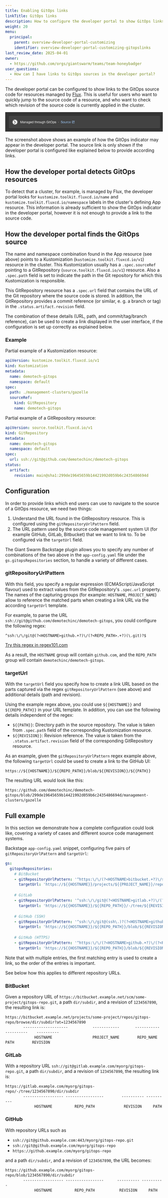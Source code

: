 ```yaml
---
title: Enabling GitOps links
linkTitle: GitOps links
description: How to configure the developer portal to show GitOps links for resources managed by Flux, so that users can jump directly to the source code.
weight: 20
menu:
  principal:
    parent: overview-developer-portal-customizing
    identifier: overview-developer-portal-customizing-gitopslinks
last_review_date: 2025-04-01
owner:
  - https://github.com/orgs/giantswarm/teams/team-honeybadger
user_questions:
  - How can I have links to GitOps sources in the developer portal?
---
```


The developer portal can be configured to show links to the GitOps source code for resources managed by [Flux](https://fluxcd.io/). This is useful for users who want to quickly jump to the source code of a resource, and who want to check which revision of the source code is currently applied in the cluster.

![Screenshot showing a GitOps indicator with link](./gitops-link.png)

The screenshot above shows an example of how the GitOps indicator may appear in the developer portal. The source link is only shown if the developer portal is configured like explained below to provide according links.

## How the developer portal detects GitOps resources

To detect that a cluster, for example, is managed by Flux, the developer portal looks for `kustomize.toolkit.fluxcd.io/name` and `kustomize.toolkit.fluxcd.io/namespace` labels in the cluster's defining App resource. This information is already sufficient to show the GitOps indicator in the developer portal, however it is not enough to provide a link to the source code.

## How the developer portal finds the GitOps source

The name and namespace combination found in the App resource (see above) points to a Kustomization (`kustomize.toolkit.fluxcd.io/v1`) resource in the cluster. This Kustomization usually has a `.spec.sourceRef` pointing to a GitRepository (`source.toolkit.fluxcd.io/v1`) resource. Also a `.spec.path` field is set to indicate the path in the Git repository for which this Kustomization is responsible.

This GitRepository resource has a `.spec.url` field that contains the URL of the Git repository where the source code is stored. In addition, the GitRepository provides a commit reference (or similar, e. g. a branch or tag) in the `.status.artifact.revision` field.

The combination of these details (URL, path, and commit/tag/branch reference), can be used to create a link displayed in the user interface, if the configuration is set up correctly as explained below.

### Example

Partial example of a Kustomization resource:

```yaml
apiVersion: kustomize.toolkit.fluxcd.io/v1
kind: Kustomization
metadata:
  name: demotech-gitops
  namespace: default
spec:
  path: ./management-clusters/gazelle
  sourceRef:
    kind: GitRepository
    name: demotech-gitops
```

Partial example of a GitRepository resource:

```yaml
apiVersion: source.toolkit.fluxcd.io/v1
kind: GitRepository
metadata:
  name: demotech-gitops
  namespace: default
spec:
  url: ssh://git@github.com/demotechinc/demotech-gitops
status:
  artifact:
    revision: main@sha1:299de19645659b14421992d059b6c2435486694d
```

## Configuration

In order to provide links which end users can use to navigate to the source of a GitOps resource, we need two things:

1. Understand the URL found in the GitRepository resource. This is configured using the `gitRepositoryUrlPattern` field.
2. The URL pattern used by the source code management system UI (for example GitHub, GitLab, Bitbucket) that we want to link to. To be configured via the `targetUrl` field.

The Giant Swarm Backstage plugin allows you to specify any number of combinations of the two above in the `app-config.yaml` file under the `gs.gitopsRepositories` section, to handle a variety of different cases.

### gitRepositoryUrlPattern

With this field, you specify a regular expression (ECMAScript/JavaScript flavour) used to extract values from the GitRepository's `.spec.url` property. The names of the capturing groups (for example: `HOSTNAME`, `PROJECT_NAME`) allow to reference the matched parts when creating a link URL via the according `targetUrl` template.

For example, to parse the URL `ssh://git@github.com/demotechinc/demotech-gitops`, you could configure the following regex:

```nohighlight
^ssh:\/\/git@(?<HOSTNAME>github.+?)\/(?<REPO_PATH>.+?)(\.git)?$
```

[Try this regex in regex101.com](https://regex101.com/r/KGnXQg/1)

As a result, the `HOSTNAME` group will contain `github.com`, and the `REPO_PATH` group will contain `demotechinc/demotech-gitops`.

### targetUrl

With the `targetUrl` field you specify how to create a link URL based on the parts captured via the regex `gitRepositoryUrlPattern` (see above) and additional details (path and revision).

Using the example regex above, you could use `${{HOSTNAME}}` and `${{REPO_PATH}}` in your URL template. In addition, you can use the following details independent of the regex:

- `${{PATH}}`: Directory path in the source repository. The value is taken from `.spec.path` field of the corresponding Kustomization resource.
- `${{REVISION}}`: Revision reference. The value is taken from the `.status.artifact.revision` field of the corresponding GitRepository resource.

As an example, given the `gitRepositoryUrlPattern` regex example above, the following `targetUrl` could be used to create a link to the GitHub UI:

```nohighlight
https://${{HOSTNAME}}/${{REPO_PATH}}/blob/${{REVISION}}/${{PATH}}
```

The resulting URL would look like this:

```nohighlight
https://github.com/demotechinc/demotech-gitops/blob/299de19645659b14421992d059b6c2435486694d/management-clusters/gazelle
```

## Full example

In this section we demonstrate how a complete configuration could look like, covering a variety of cases and different source code management systems.

Backstage `app-config.yaml` snippet, configuring five pairs of `gitRepositoryUrlPattern` and `targetUrl`:

```yaml
gs:
  gitopsRepositories:
    # BitBucket
    - gitRepositoryUrlPattern: '^https:\/\/(?<HOSTNAME>bitbucket.+?)\/scm\/(?<PROJECT_NAME>.+?)\/(?<REPO_NAME>.+?)(\.git)?$'
      targetUrl: 'https://${{HOSTNAME}}/projects/${{PROJECT_NAME}}/repos/${{REPO_NAME}}/browse/${{PATH}}?at=${{REVISION}}'

    # GitLab
    - gitRepositoryUrlPattern: '^ssh:\/\/git@(?<HOSTNAME>gitlab.+?)\/(?<REPO_PATH>.+?)(\.git)?$'
      targetUrl: 'https://${{HOSTNAME}}/${{REPO_PATH}}/-/tree/${{REVISION}}/${{PATH}}'

    # GitHub (SSH)
    - gitRepositoryUrlPattern: '^ssh:\/\/git@(ssh\.)?(?<HOSTNAME>github.+?)(:443)?\/(?<REPO_PATH>.+?)(\.git)?$'
      targetUrl: 'https://${{HOSTNAME}}/${{REPO_PATH}}/blob/${{REVISION}}/${{PATH}}'

    # GitHub (HTTPS)
    - gitRepositoryUrlPattern: '^https:\/\/(?<HOSTNAME>github.+?)\/(?<REPO_PATH>.+?)$'
      targetUrl: 'https://${{HOSTNAME}}/${{REPO_PATH}}/blob/${{REVISION}}/${{PATH}}'
```

Note that with multiple entries, the first matching entry is used to create a link, so the order of the entries is important.

See below how this applies to different repository URLs.

### BitBucket

Given a repository URL of `https://bitbucket.example.net/scm/some-project/gitops-repo.git`, a path `dir/subdir`, and a revision of `1234567890`, the resulting link is:

```nohighlight
https://bitbucket.example.net/projects/some-project/repos/gitops-repo/browse/dir/subdir?at=1234567890
        --------------------           ------------       -----------        ----------    ----------
             HOSTNAME                  PROJECT_NAME        REPO_NAME           PATH        REVISION
```

### GitLab

With a repository URL `ssh://git@gitlab.example.com/myorg/gitops-repo.git`, a path `dir/subdir`, and a revision of `1234567890`, the resulting link is:

```nohighlight
https://gitlab.example.com/myorg/gitops-repo/-/tree/1234567890/dir/subdir
        ------------------ -----------------        ---------- ----------
             HOSTNAME          REPO_PATH             REVISION     PATH
```

### GitHub

With repository URLs such as

- `ssh://git@github.example.com:443/myorg/gitops-repo.git`
- `ssh://git@github.example.com/myorg/gitops-repo`
- `https://github.example.com/myorg/gitops-repo`  

and a path `dir/subdir`, and a revision of `1234567890`, the URL becomes:

```nohighlight
https://github.example.com/myorg/gitops-repo/blob/1234567890/dir/subdir
        ------------------ -----------------      ---------- ----------
             HOSTNAME          REPO_PATH           REVISION     PATH
```
